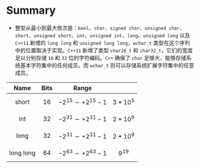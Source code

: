 # Summary

* 整型从最小到最大依次是：`bool`、`char`、`signed char`、`unsigned char`、`short`、`unsigned short`、`int`、`unsigned int`、`long`、`unsigned long` 以及 `C++11` 新增的 `long long` 和 `unsigned long long`，`wchar_t` 类型在这个序列中的位置取决于实现。`C++11` 新增了类型 `char16_t` 和 `char32_t`，它们的宽度足以分别存储 `16` 和 `32` 位的字符编码。`C++` 确保了 `char` 足够大，能够存储系统基本字符集中的任何成员，而 `wchar_t` 则可以存储系统扩展字符集中的任意成员。

| Name | Bits | Range |  |
| :---: | :---: | :---: | :---: |
| short | 16 | $$-2 ^ {15} \sim +2 ^ {15} - 1$$  | $$3 * 10 ^ 5$$  |
| int | 32 | $$-2 ^ {31} \sim +2 ^ {31} - 1$$  | $$2 * 10 ^ 9$$  |
| long | 32 | $$-2 ^ {31} \sim +2 ^ {31} - 1$$  | $$2 * 10 ^ 9$$  |
| long long | 64 | $$-2 ^ {63} \sim +2 ^ {63} - 1$$  | $$9 ^ {19}$$  |


